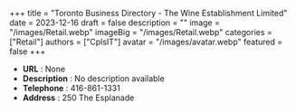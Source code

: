 +++
title = "Toronto Business Directory - The Wine Establishment Limited"
date = 2023-12-16
draft = false
description = ""
image = "/images/Retail.webp"
imageBig = "/images/Retail.webp"
categories = ["Retail"]
authors = ["CplsIT"]
avatar = "/images/avatar.webp"
featured = false
+++


* **URL** :  None
* **Description** : No description available
* **Telephone** : 416-861-1331
* **Address** : 250 The Esplanade